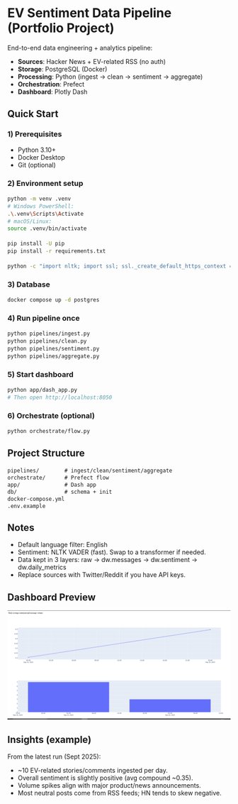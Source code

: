 # EV Sentiment Data Pipeline (Portfolio Project)

End-to-end data engineering + analytics pipeline:
- **Sources**: Hacker News + EV-related RSS (no auth)
- **Storage**: PostgreSQL (Docker)
- **Processing**: Python (ingest → clean → sentiment → aggregate)
- **Orchestration**: Prefect
- **Dashboard**: Plotly Dash

## Quick Start

### 1) Prerequisites
- Python 3.10+
- Docker Desktop
- Git (optional)

### 2) Environment setup
```bash
python -m venv .venv
# Windows PowerShell:
.\.venv\Scripts\Activate
# macOS/Linux:
source .venv/bin/activate

pip install -U pip
pip install -r requirements.txt

python -c "import nltk; import ssl; ssl._create_default_https_context = ssl._create_unverified_context; import nltk; nltk.download('vader_lexicon'); nltk.download('stopwords')"
```

### 3) Database
```bash
docker compose up -d postgres
```

### 4) Run pipeline once
```bash
python pipelines/ingest.py
python pipelines/clean.py
python pipelines/sentiment.py
python pipelines/aggregate.py
```

### 5) Start dashboard
```bash
python app/dash_app.py
# Then open http://localhost:8050
```

### 6) Orchestrate (optional)
```bash
python orchestrate/flow.py
```

## Project Structure
```
pipelines/        # ingest/clean/sentiment/aggregate
orchestrate/      # Prefect flow
app/              # Dash app
db/               # schema + init
docker-compose.yml
.env.example
```

## Notes
- Default language filter: English
- Sentiment: NLTK VADER (fast). Swap to a transformer if needed.
- Data kept in 3 layers: raw → dw.messages → dw.sentiment → dw.daily_metrics
- Replace sources with Twitter/Reddit if you have API keys.

## Dashboard Preview
![EV Dashboard](docs/dashboard.png)

## Insights (example)
From the latest run (Sept 2025):
- ~10 EV-related stories/comments ingested per day.
- Overall sentiment is slightly positive (avg compound ~0.35).
- Volume spikes align with major product/news announcements.
- Most neutral posts come from RSS feeds; HN tends to skew negative.

